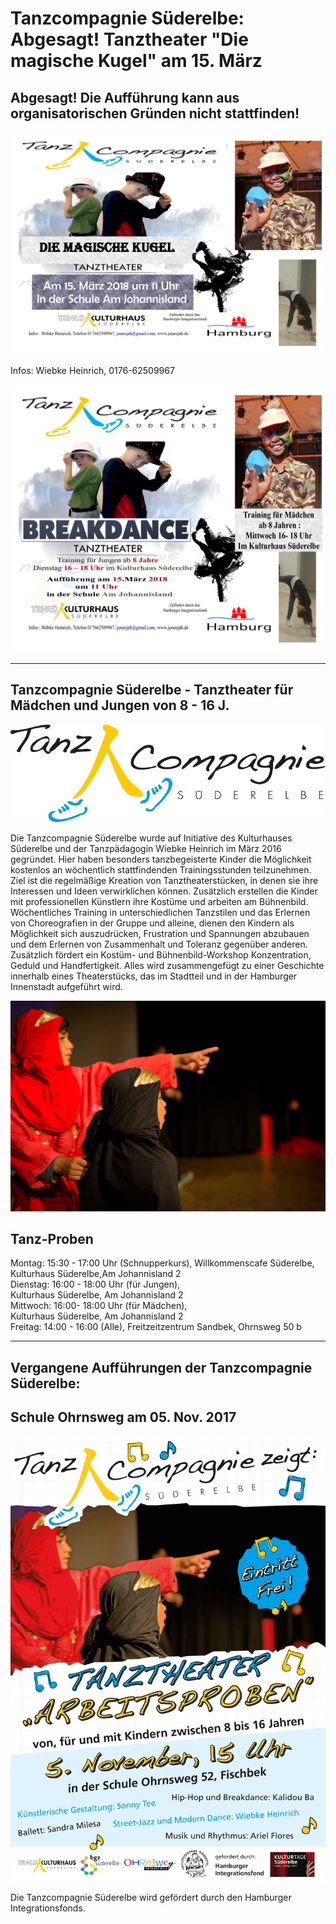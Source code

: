 # Tanzcompagnie Süderelbe: Abgesagt! Tanztheater "Die magische Kugel" am 15. März 

## Abgesagt! Die Aufführung kann aus organisatorischen Gründen nicht stattfinden! 

![](/img/Magische-Kugel_150318.jpg)

Infos: Wiebke Heinrich, 0176-62509967 
 
 ![](/img/FlyerTC.jpg)
 
 
-----------------------------------------------------------------------------   


## Tanzcompagnie Süderelbe - Tanztheater für Mädchen und Jungen von 8 - 16 J. 

![](/img/Logo_Tanz_Compagnie_Final.jpg)

Die Tanzcompagnie Süderelbe wurde auf Initiative des Kulturhauses Süderelbe und der Tanzpädagogin Wiebke Heinrich 
im März 2016 gegründet. Hier haben besonders tanzbegeisterte Kinder die Möglichkeit kostenlos an wöchentlich stattfindenden 
Trainingsstunden teilzunehmen. Ziel ist die regelmäßige Kreation von Tanztheaterstücken, in denen sie ihre Interessen 
und Ideen verwirklichen können. Zusätzlich erstellen die Kinder mit professionellen Künstlern ihre Kostüme und arbeiten 
am Bühnenbild. Wöchentliches Training in unterschiedlichen Tanzstilen und das Erlernen von Choreografien in der Gruppe
und alleine, dienen den Kindern als Möglichkeit sich auszudrücken, Frustration und Spannungen abzubauen und dem Erlernen
von Zusammenhalt und Toleranz gegenüber anderen. Zusätzlich fördert ein Kostüm- und Bühnenbild-Workshop Konzentration, 
Geduld und Handfertigkeit. Alles wird zusammengefügt zu einer Geschichte innerhalb eines Theaterstücks,
das im Stadtteil und in der Hamburger Innenstadt aufgeführt wird.

![](/img/Tanzcompagnie_17.jpg)

## Tanz-Proben
Montag: 15:30 - 17:00 Uhr (Schnupperkurs), Willkommenscafe Süderelbe,  
Kulturhaus Süderelbe,Am Johannisland 2    
Dienstag: 16:00 - 18:00 Uhr (für Jungen),  
Kulturhaus Süderelbe, Am Johannisland 2    
Mittwoch: 16:00- 18:00 Uhr (für Mädchen),  
Kulturhaus Süderelbe, Am Johannisland 2    
Freitag: 14:00 - 16:00 (Alle), 
Freitzeitzentrum Sandbek, Ohrnsweg 50 b   


-------------------------------------------------------------------------------
## Vergangene Aufführungen der Tanzcompagnie Süderelbe: 
 
## Schule Ohrnsweg am 05. Nov. 2017 

![](/img/Tanzcompagnie_plakat.jpg)

Die Tanzcompagnie Süderelbe wird gefördert durch den Hamburger Integrationsfonds.

